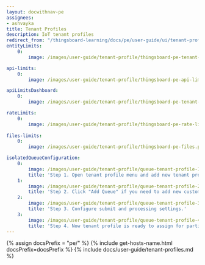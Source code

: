 ```yaml
---
layout: docwithnav-pe
assignees:
- ashvayka
title: Tenant Profiles
description: IoT tenant profiles
redirect_from: "/thingsboard-learning/docs/pe/user-guide/ui/tenant-profiles"
entityLimits:
    0:
        image: /images/user-guide/tenant-profile/thingsboard-pe-tenant-profiles-entity-limits.png  

api-limits:
    0:
        image: /images/user-guide/tenant-profile/thingsboard-pe-api-limits.png

apiLimitsDashboard:
    0:
        image: /images/user-guide/tenant-profile/thingsboard-pe-tenant-profiles-api-limits-dashboard.png  

rateLimits:
    0:
        image: /images/user-guide/tenant-profile/thingsboard-pe-rate-limits.png
        
files-limits:
    0:
        image: /images/user-guide/tenant-profile/thingsboard-pe-files.png

isolatedQueueConfiguration:
    0:
        image: /images/user-guide/tenant-profile/queue-tenant-profile-1-pe.png
        title: 'Step 1. Open tenant profile menu and add new tenant profile. Click "isolated ThingsBoard RuleEngine" box, Main queue added by default and can not be renamed or deleted.'
    1:
        image: /images/user-guide/tenant-profile/queue-tenant-profile-2-pe.png
        title: 'Step 2. Click "Add Queue" if you need to add new custom queue.'
    2:
        image: /images/user-guide/tenant-profile/queue-tenant-profile-3-pe.png
        title: 'Step 3. Configure submit and processing settings.'
    3:
        image: /images/user-guide/tenant-profile/queue-tenant-profile-4-pe.png
        title: 'Step 4. Now tenant profile is ready to assign for particular tenants.'
---
```


{% assign docsPrefix = "pe/" %}
{% include get-hosts-name.html docsPrefix=docsPrefix %}
{% include docs/user-guide/tenant-profiles.md %}
